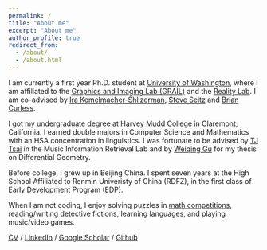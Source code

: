 ```yaml
---
permalink: /
title: "About me"
excerpt: "About me"
author_profile: true
redirect_from: 
  - /about/
  - /about.html
---
```


I am currently a first year Ph.D. student at [University of Washington](https://www.washington.edu), where I am affiliated to the [Graphics and Imaging Lab (GRAIL)](https://grail.cs.washington.edu) and the [Reality Lab](https://realitylab.uw.edu). I am co-advised by [Ira Kemelmacher-Shlizerman](https://www.irakemelmacher.com), [Steve Seitz](https://www.smseitz.com) and [Brian Curless](https://homes.cs.washington.edu/~curless/). 

I got my undergraduate degree at [Harvey Mudd College](https://www.hmc.edu) in Claremont, California. I earned double majors in Computer Science and Mathematics with an HSA concentration in linguistics. I was fortunate to be advised by [TJ Tsai](http://pages.hmc.edu/ttsai/) in the Music Information Retrieval Lab and by [Weiqing Gu](https://math.hmc.edu/gu/) for my thesis on Differential Geometry. 

Before college, I grew up in Beijing China. I spent seven years at the High School Affiliated to Renmin Univeristy of China (RDFZ), in the first class of Early Development Program (EDP). 

When I am not coding, I enjoy solving puzzles in [math competitions](https://www.maa.org/math-competitions/putnam-competition), reading/writing detective fictions, learning languages, and playing music/video games. 



[CV](files/CV_2021.pdf) / [LinkedIn](https://www.linkedin.com/in/mengyi-shan-8581a6149/) / [Google Scholar](https://scholar.google.com/citations?user=ik5hvqAAAAAJ&hl=en) / [Github](https://github.com/Shanmy)
